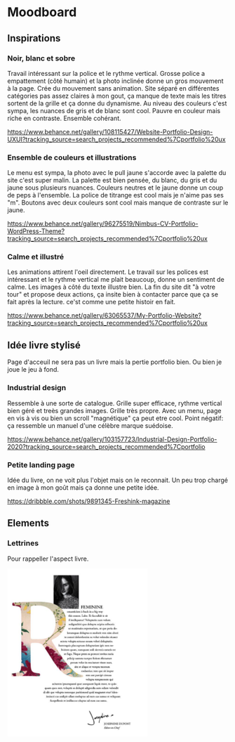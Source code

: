 # Moodboard

## Inspirations

### Noir, blanc et sobre

Travail intéressant sur la police et le rythme vertical. Grosse police a empattement (côté humain) et la photo inclinée donne un gros mouvement à la page. Crée du mouvement sans animation. Site séparé en différentes catégories pas assez claires à mon gout, ça manque de texte mais les titres sortent de la grille et ça donne du dynamisme. Au niveau des couleurs c'est sympa, les nuances de gris et de blanc sont cool. Pauvre en couleur mais riche en contraste. Ensemble cohérant.

https://www.behance.net/gallery/108115427/Website-Portfolio-Design-UXUI?tracking_source=search_projects_recommended%7Cportfolio%20ux

### Ensemble de couleurs et illustrations

Le menu est sympa, la photo avec le pull jaune s'accorde avec la palette du site c'est super malin. La palette est bien pensée, du blanc, du gris et du jaune sous plusieurs nuances. Couleurs neutres et le jaune donne un coup de peps à l'ensemble. La police de titrange est cool mais je n'aime pas ses "m". Boutons avec deux couleurs sont cool mais manque de contraste sur le jaune.

https://www.behance.net/gallery/96275519/Nimbus-CV-Portfolio-WordPress-Theme?tracking_source=search_projects_recommended%7Cportfolio%20ux

### Calme et illustré

Les animations attirent l'oeil directement. Le travail sur les polices est intéressant et le rythme vertical me plait beaucoup, donne un sentiment de calme. Les images à côté du texte illustre bien. La fin du site dit "à votre tour" et propose deux actions, ça insite bien à contacter parce que ça se fait après la lecture. ce'st comme une petite histoir en fait.

https://www.behance.net/gallery/63065537/My-Portfolio-Website?tracking_source=search_projects_recommended%7Cportfolio%20ux

## Idée livre stylisé

Page d'acceuil ne sera pas un livre mais la pertie portfolio bien. Ou bien je joue le jeu à fond.

### Industrial design

Ressemble à une sorte de catalogue. Grille super efficace, rythme vertical bien géré et treès grandes images. Grille très propre. Avec un menu, page en vis à vis ou bien un scroll "magnétique" ça peut etre cool. Point négatif: ça ressemble un manuel d'une célèbre marque suédoise.

https://www.behance.net/gallery/103157723/Industrial-Design-Portfolio-2020?tracking_source=search_projects_recommended%7Cportfolio

### Petite landing page

Idée du livre, on ne voit plus l'objet mais on le reconnait. Un peu trop chargé en image à mon goût mais ça donne une petite idée.

https://dribbble.com/shots/9891345-Freshink-magazine

## Elements

### Lettrines

Pour rappeller l'aspect livre.

![Image d'une lettrine](img/lettrine.png)
